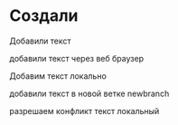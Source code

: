 # Создали

Добавили текст

добавили текст через веб браузер

Добавим текст локально

добавили текст в новой ветке newbranch

разрешаем конфликт текст локальный

